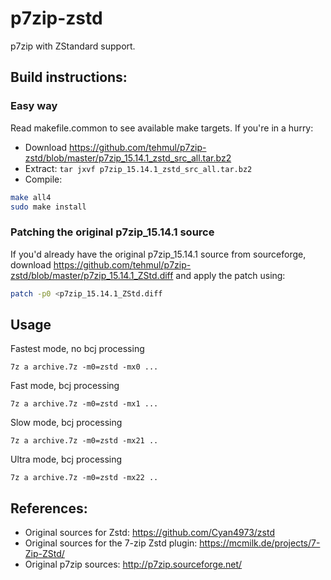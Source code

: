 # p7zip-zstd
p7zip with ZStandard support. 

## Build instructions:

### Easy way

Read makefile.common to see available make targets. If you're in a hurry:
- Download https://github.com/tehmul/p7zip-zstd/blob/master/p7zip_15.14.1_zstd_src_all.tar.bz2
- Extract: ```tar jxvf p7zip_15.14.1_zstd_src_all.tar.bz2``` 
- Compile:
```sh
make all4
sudo make install
```

### Patching the original p7zip_15.14.1 source

If you'd already have the original p7zip_15.14.1 source from sourceforge, download  https://github.com/tehmul/p7zip-zstd/blob/master/p7zip_15.14.1_ZStd.diff
and apply the patch using:
```sh
patch -p0 <p7zip_15.14.1_ZStd.diff
```
## Usage

Fastest mode, no bcj processing
```
7z a archive.7z -m0=zstd -mx0 ...
```

Fast mode, bcj processing
```
7z a archive.7z -m0=zstd -mx1 ...
```

Slow mode, bcj processing
```
7z a archive.7z -m0=zstd -mx21 ..
```

Ultra mode, bcj processing
```
7z a archive.7z -m0=zstd -mx22 ..
```

## References:
- Original sources for Zstd: https://github.com/Cyan4973/zstd
- Original sources for the 7-zip Zstd plugin: https://mcmilk.de/projects/7-Zip-ZStd/
- Original p7zip sources: http://p7zip.sourceforge.net/

